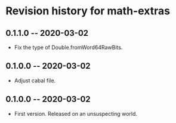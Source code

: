 # Revision history for math-extras

## 0.1.1.0 -- 2020-03-02

* Fix the type of Double.fromWord64RawBits.

## 0.1.0.0 -- 2020-03-02

* Adjust cabal file.

## 0.1.0.0 -- 2020-03-02

* First version. Released on an unsuspecting world.

